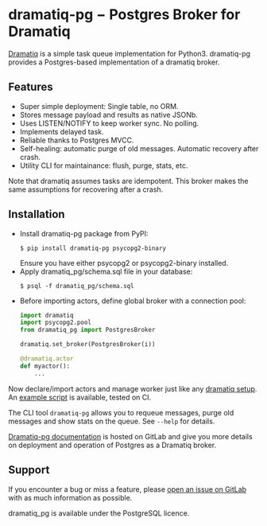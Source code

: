 # dramatiq-pg − Postgres Broker for Dramatiq

[Dramatiq](https://dramatiq.io/) is a simple task queue implementation for
Python3. dramatiq-pg provides a Postgres-based implementation of a dramatiq
broker.

## Features

- Super simple deployment: Single table, no ORM.
- Stores message payload and results as native JSONb.
- Uses LISTEN/NOTIFY to keep worker sync. No polling.
- Implements delayed task.
- Reliable thanks to Postgres MVCC.
- Self-healing: automatic purge of old messages. Automatic recovery after
  crash.
- Utility CLI for maintainance: flush, purge, stats, etc.

Note that dramatiq assumes tasks are idempotent. This broker makes the same
assumptions for recovering after a crash.


## Installation

- Install dramatiq-pg package from PyPI:
  ``` console
  $ pip install dramatiq-pg psycopg2-binary
  ```
  Ensure you have either psycopg2 or psycopg2-binary installed.
- Apply dramatiq\_pg/schema.sql file in your database:
  ``` console
  $ psql -f dramatiq_pg/schema.sql
  ```
- Before importing actors, define global broker with a connection
  pool:
  ``` python
  import dramatiq
  import psycopg2.pool
  from dramatiq_pg import PostgresBroker

  dramatiq.set_broker(PostgresBroker(i))

  @dramatiq.actor
  def myactor():
      ...
  ```

Now declare/import actors and manage worker just like any [dramatiq
setup](https://dramatiq.io/guide.html). An [example
script](https://gitlab.com/dalibo/dramatiq-pg/blob/master/example.py) is
available, tested on CI.

The CLI tool `dramatiq-pg` allows you to requeue messages, purge old messages
and show stats on the queue. See `--help` for details.

[Dramatiq-pg
documentation](https://gitlab.com/dalibo/dramatiq-pg/blob/master/docs/index.rst)
is hosted on GitLab and give you more details on deployment and operation of
Postgres as a Dramatiq broker.


## Support

If you encounter a bug or miss a feature, please [open an issue on
GitLab](https://gitlab.com/dalibo/dramatiq-pg/issues/new) with as much
information as possible.

dramatiq_pg is available under the PostgreSQL licence.
